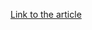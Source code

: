[Link to the article](https://www.zscaler.com/blogs/security-research/technical-analysis-bandit-stealer)
